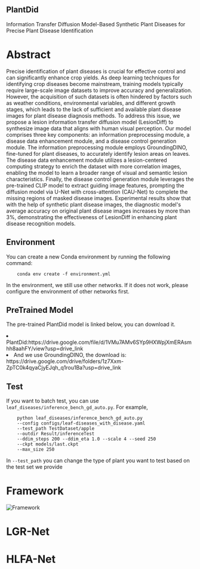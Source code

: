 ## PlantDid
Information Transfer Diffusion Model-Based Synthetic Plant Diseases for Precise Plant Disease Identification

# Abstract
Precise identification of plant diseases is crucial for effective control and can significantly enhance crop yields. As deep learning techniques for identifying crop diseases become mainstream, training models typically require large-scale image datasets to improve accuracy and generalization. However, the acquisition of such datasets is often hindered by factors such as weather conditions, environmental variables, and different growth stages, which leads to the lack of sufficient and available plant disease images for plant disease diagnosis methods. To address this issue, we propose a lesion information transfer diffusion model (LesionDiff) to synthesize image data that aligns with human visual perception. Our model comprises three key components: an information preprocessing module, a disease data enhancement module, and a disease control generation module. The information preprocessing module employs GroundingDINO, fine-tuned for plant diseases, to accurately identify lesion areas on leaves. The disease data enhancement module utilizes a lesion-centered computing strategy to enrich the dataset with more correlation images, enabling the model to learn a broader range of visual and semantic lesion characteristics. Finally, the disease control generation module leverages the pre-trained CLIP model to extract guiding image features, prompting the diffusion model via U-Net with cross-attention (CAU-Net) to complete the missing regions of masked disease images. Experimental results show that with the help of synthetic plant disease images, the diagnostic model's average accuracy on original plant disease images increases by more than 3\%, demonstrating the effectiveness of LesionDiff in enhancing plant disease recognition models.

## Environment
You can create a new Conda environment by running the following command:
```
    conda env create -f environment.yml 
```
In the environment, we still use other networks. If it does not work, please configure the environment of other networks first.
## PreTrained Model
The pre-trained PlantDid model is linked below, you can download it.
<li>PlantDid:https://drive.google.com/file/d/1VMu7AMv6SYp9HXWpjXmERAsmhh8aahFY/view?usp=drive_link
<li>And we use GroundingDINO, the download is:
https://drive.google.com/drive/folders/1z7Xxm-ZpTC0k4qyaCjyEJqh_q1rou1Ba?usp=drive_link

## Test

If you want to batch test, you can use `leaf_diseases/inference_bench_gd_auto.py`. For example,
```
    python leaf_diseases/inference_bench_gd_auto.py 
    --config configs/leaf-diseases_with_disease.yaml
    --test_path TestDataset/apple 
    --outdir Result/inferenceTest 
    --ddim_steps 200 --ddim_eta 1.0 --scale 4 --seed 250 
    --ckpt models/last.ckpt 
    --max_size 250
```
In `--test_path` you can change the type of plant you want to test based on the test set we provide

# Framework
![Framework](img/1.jpg)

# LGR-Net

# HLFA-Net
